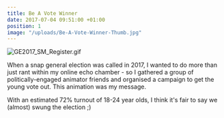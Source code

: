 ```yaml
---
title: Be A Vote Winner
date: 2017-07-04 09:51:00 +01:00
position: 1
image: "/uploads/Be-A-Vote-Winner-Thumb.jpg"
---
```


![GE2017_SM_Register.gif](/uploads/GE2017_SM_Register.gif)

When a snap general election was called in 2017, I wanted to do more than just rant within my online echo chamber - so I gathered a group of politically-engaged animator friends and organised a campaign to get the young vote out. This animation was my message.

With an estimated 72% turnout of 18-24 year olds, I think it's fair to say we (almost) swung the election ;)